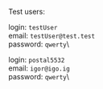 Test users:

login: `testUser`\
email: `testUser@test.test`\
password: `qwerty`\

login: `postal5532`\
email: `igor@igo.ig`\
password: `qwerty`\